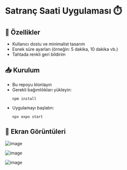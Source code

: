 # Satranç Saati Uygulaması ⏱️

## 🚀 Özellikler

- Kullanıcı dostu ve minimalist tasarım
- Esnek süre ayarları (örneğin: 5 dakika, 10 dakika vb.)
- Tahtada renkli geri bildirim
  
## 📥 Kurulum
- Bu repoyu klonlayın
- Gerekli bağımlılıkları yükleyin:
    ```
    npm install
    ```
- Uygulamayı başlatın:
    ```
    npx expo start
    ```
## 📸 Ekran Görüntüleri

  ![image](https://github.com/user-attachments/assets/f4613234-e85f-4938-98ed-4800abe046fe)
  
  ![image](https://github.com/user-attachments/assets/89d99d42-a0d1-41c0-a6b4-877f94567605)
  
  ![image](https://github.com/user-attachments/assets/e63ae107-fbcd-4487-a436-a4f0a1b0025a)





  

